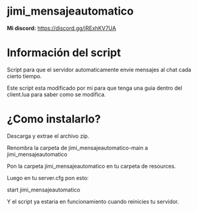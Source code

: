 # jimi_mensajeautomatico
**Mi discord:** https://discord.gg/jRExhKV7UA

# Información del script
Script para que el servidor automaticamente envie mensajes al chat cada cierto tiempo.

Este script esta modificado por mi para que tenga una guia dentro del client.lua para saber como se modifica.

# ¿Como instalarlo?

Descarga y extrae el archivo zip.

Renombra la carpeta de jimi_mensajeautomatico-main a jimi_mensajeautomatico

Pon la carpeta jimi_mensajeautomatico en tu carpeta de resources.

Luego en tu server.cfg pon esto:

start jimi_mensajeautomatico

Y el script ya estaria en funcionamiento cuando reinicies tu servidor.
